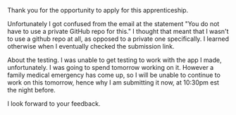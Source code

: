 Thank you for the opportunity to apply for this apprenticeship.

Unfortunately I got confused from the email at the statement "You do not have to use a private GitHub repo for this."
I thought that meant that I wasn't to use a github repo at all, as opposed to a private one specifically.
I learned otherwise when I eventually checked the submission link.

About the testing. I was unable to get testing to work with the app I made, unfortunately. I was going to spend tomorrow working on it. However a family medical emergency has come up, so I will be unable to continue to work on this tomorrow, hence why I am submitting it now, at 10:30pm est the night before.

I look forward to your feedback.
